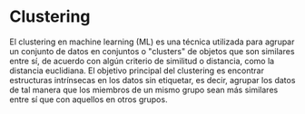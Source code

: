 # Clustering
El clustering en machine learning (ML) es una técnica utilizada para agrupar un conjunto de datos en conjuntos o "clusters" de objetos que son similares entre sí, de acuerdo con algún criterio de similitud o distancia, como la distancia euclidiana. El objetivo principal del clustering es encontrar estructuras intrínsecas en los datos sin etiquetar, es decir, agrupar los datos de tal manera que los miembros de un mismo grupo sean más similares entre sí que con aquellos en otros grupos.
